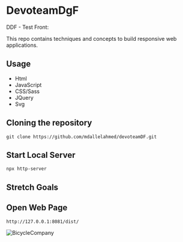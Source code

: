 # DevoteamDgF
DDF - Test Front:

This repo contains techniques and concepts to build responsive web applications.

## Usage

- Html
- JavaScript
- CSS/Sass
- JQuery
- Svg

## Cloning the repository

```git clone https://github.com/mdallelahmed/devoteamDF.git```

## Start Local Server

```npx http-server```

## Stretch Goals



## Open Web Page 

```http://127.0.0.1:8081/dist/```

![BicycleCompany](https://github.com/mdallelahmed/DevoteamDgF/blob/master/BicycleCompany.png)

